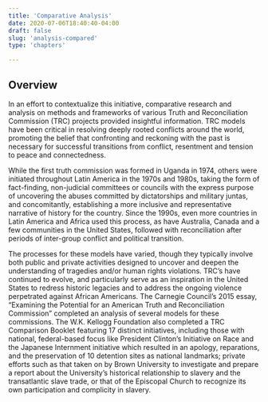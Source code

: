 ```yaml
---
title: 'Comparative Analysis'
date: 2020-07-06T18:40:40-04:00
draft: false
slug: 'analysis-compared'
type: 'chapters'

---
```


## Overview
In an effort to contextualize this initiative, comparative research and analysis on methods and frameworks of various Truth and Reconciliation Commission (TRC) projects provided insightful information. TRC models have been critical in resolving deeply rooted conflicts around the world, promoting the belief that confronting and reckoning with the past is necessary for successful transitions from conflict, resentment and tension to peace and connectedness.

While the first truth commission was formed in Uganda in 1974, others were initiated throughout Latin America in the 1970s and 1980s, taking the form of fact-finding, non-judicial committees or councils with the express purpose of uncovering the abuses committed by dictatorships and military juntas, and concomitantly, establishing a more inclusive and representative narrative of history for the country. Since the 1990s, even more countries in Latin America and Africa used this process, as have Australia, Canada and a few communities in the United States, followed with reconciliation after periods of inter-group conflict and political transition. 

The processes for these models have varied, though they typically involve both public and private activities designed to uncover and deepen the understanding of tragedies and/or human rights violations. TRC’s have continued to evolve, and particularly serve as an inspiration in the United States to redress historic legacies and to address the ongoing violence perpetrated against African Americans. 
The Carnegie Council’s 2015 essay, “Examining the Potential for an American Truth and Reconciliation Commission” completed an analysis of several models for these commissions. The W.K. Kellogg Foundation also completed a TRC Comparison Booklet featuring 17 distinct initiatives, including those with national, federal-based focus like President Clinton’s Initiative on Race and the Japanese Internment initiative which resulted in an apology, reparations, and the preservation of 10 detention sites as national landmarks; private efforts such as that taken on by Brown University to investigate and prepare a report about the University’s historical relationship to slavery and the transatlantic slave trade, or that of the Episcopal Church to recognize its own participation and complicity in slavery. 